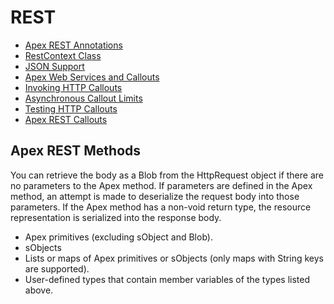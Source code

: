 # REST

* [Apex REST Annotations](https://developer.salesforce.com/docs/atlas.en-us.apexcode.meta/apexcode/apex_classes_annotations_rest.htm)
* [RestContext Class](https://developer.salesforce.com/docs/atlas.en-us.apexcode.meta/apexcode/apex_methods_system_restcontext.htm#apex_methods_system_restcontext)
* [JSON Support](https://developer.salesforce.com/docs/atlas.en-us.apexcode.meta/apexcode/apex_methods_system_json_overview.htm)
* [Apex Web Services and Callouts](https://developer.salesforce.com/page/Apex_Web_Services_and_Callouts)
* [Invoking HTTP Callouts](https://developer.salesforce.com/docs/atlas.en-us.apexcode.meta/apexcode/apex_callouts_http.htm)
* [Asynchronous Callout Limits](https://developer.salesforce.com/docs/atlas.en-us.apexcode.meta/apexcode/apex_continuation_limits.htm)
* [Testing HTTP Callouts](https://developer.salesforce.com/docs/atlas.en-us.apexcode.meta/apexcode/apex_classes_restful_http_testing.htm)
* [Apex REST Callouts](https://trailhead.salesforce.com/en/modules/apex_integration_services/units/apex_integration_rest_callouts)
## Apex REST Methods
You can retrieve the body as a Blob from the HttpRequest object if there are no parameters to the Apex method. If parameters are defined in the Apex method, an attempt is made to deserialize the request body into those parameters. If the Apex method has a non-void return type, the resource representation is serialized into the response body.
* Apex primitives (excluding sObject and Blob).
* sObjects
* Lists or maps of Apex primitives or sObjects (only maps with String keys are supported).
* User-defined types that contain member variables of the types listed above.
